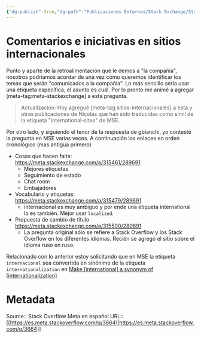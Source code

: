 ```yaml
---
{"dg-publish":true,"dg-path":"Publicaciones Externas/Stack Exchange/Stack Overflow en español/Stack Overflow en español Meta/es.meta.stackoverflow.com-3664.md","permalink":"/publicaciones-externas/stack-exchange/stack-overflow-en-espanol/stack-overflow-en-espanol-meta/es-meta-stackoverflow-com-3664/","title":"Comentarios e iniciativas en sitios internacionales","hide":true,"noteIcon":"default","created":"2024-04-03T12:49:10.764-06:00","updated":"2024-04-05T16:44:03.722-06:00"}
---
```


# Comentarios e iniciativas en sitios internacionales

Punto y aparte de la retroalimentación que le demos a "la compañía", nosotros podríamos acordar de una vez cómo queremos identificar los temas que serán "comunicados a la compañía". Lo más sencillo sería usar una etiqueta específica, el asunto es cuál. Por lo pronto me animé a agregar [meta-tag:meta-stackexchange] a esta pregunta.

>Actualización: Hoy agregué [meta-tag:sitios-internacionales] a esta y otras publicaciones de Nicolas que han sido traducidas como símil de la etiqueta "international-sites" de MSE.

Por otro lado, y siguiendo el tenor de la respuesta de gbianchi, yo contesté la pregunta en MSE varias veces. A continuación los enlaces en orden cronológico (mas antigua primero)

- Cosas que hacen falta: https://meta.stackexchange.com/a/315461/289691
  - Mejores etiquetas
  - Seguimiento de estado
  - Chat room
  - Embajadores
- Vocabulario y etiquetas: https://meta.stackexchange.com/a/315479/289691
  - internacional es muy ambiguo y por ende una etiqueta international lo es también. Mejor usar `localized`.
- Propuesta de cambio de título https://meta.stackexchange.com/a/315500/289691
  - La pregunta original sólo se refiere a Stack Overflow y los Stack Overflow en los diferentes idiomas. Recién se agregó el sitio sobre el idioma ruso en ruso.

Relacionado con lo anterior estoy solicitando que en MSE la etiqueta `internacional` sea convertida en sinónimo de la etiqueta `internationalization` en [Make \[international\] a synonym of \[internationalization\]](https://meta.stackexchange.com/q/315476/289691)

# Metadata
Source:: Stack Overflow Meta en español
URL:: [[https://es.meta.stackoverflow.com/q/3664\|https://es.meta.stackoverflow.com/q/3664]]

